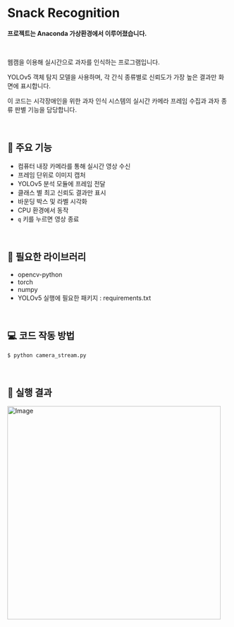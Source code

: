 # Snack Recognition

**프로젝트는 Anaconda 가상환경에서 이루어졌습니다.**

<br/>

웹캠을 이용해 실시간으로 과자를 인식하는 프로그램입니다.

YOLOv5 객체 탐지 모델을 사용하며, 각 간식 종류별로 신뢰도가 가장 높은 결과만 화면에 표시합니다.

이 코드는 시각장애인을 위한 과자 인식 시스템의 실시간 카메라 프레임 수집과 과자 종류 판별 기능을 담당합니다.

<br/>

## 📸 주요 기능
- 컴퓨터 내장 카메라를 통해 실시간 영상 수신
- 프레임 단위로 이미지 캡처
- YOLOv5 분석 모듈에 프레임 전달
- 클래스 별 최고 신뢰도 결과만 표시
- 바운딩 박스 및 라벨 시각화
- CPU 환경에서 동작
- `q` 키를 누르면 영상 종료

<br/>

## 📂 필요한 라이브러리
* opencv-python
* torch
* numpy
* YOLOv5 실행에 필요한 패키지 : requirements.txt

<br/>

## 💻 코드 작동 방법
`$ python camera_stream.py`

<br/>

## 🍪 실행 결과
<img width="484" alt="Image" src="https://github.com/user-attachments/assets/e30e6663-461c-4eb8-b59c-ca5081036d2c" />
